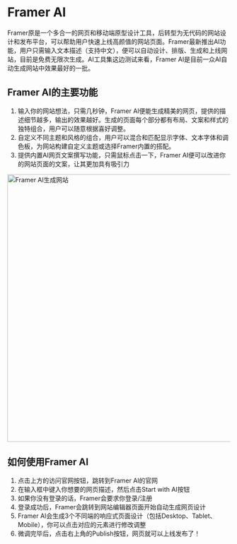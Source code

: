 # Framer AI

Framer原是一个多合一的网页和移动端原型设计工具，后转型为无代码的网站设计和发布平台，可以帮助用户快速上线高颜值的网站页面。Framer最新推出AI功能，用户只需输入文本描述（支持中文），便可以自动设计、排版、生成和上线网站，目前是免费无限次生成。AI工具集这边测试来看，Framer AI是目前一众AI自动生成网站中效果最好的一批。
<h2>Framer AI的主要功能</h2>
<ol>
 	<li>输入你的网站想法，只需几秒钟，Framer AI便能生成精美的网页，提供的描述细节越多，输出的效果越好。生成的页面每个部分都有布局、文案和样式的独特组合，用户可以随意根据喜好调整。</li>
 	<li>自定义不同主题和风格的组合，用户可以混合和匹配显示字体、文本字体和调色板，为网站构建自定义主题或选择Framer内置的搭配。</li>
 	<li>提供内置AI网页文案撰写功能，只需鼠标点击一下，Framer AI便可以改进你的网站页面的文案，让其更加具有吸引力</li>
</ol>
<a class="js" href="https://ai-bot.cn/wp-content/uploads/2023/06/framer-ai-demo.png" data-fancybox="fancybox" data-caption="Framer AI生成网站"><img class="alignnone size-full wp-image-2896 loaded" src="https://ai-bot.cn/wp-content/uploads/2023/06/framer-ai-demo.png" alt="Framer AI生成网站" width="1200" height="606" data-src="https://ai-bot.cn/wp-content/uploads/2023/06/framer-ai-demo.png" data-was-processed="true" /></a>
<h2>如何使用Framer AI</h2>
<ol>
 	<li>点击上方的访问官网按钮，跳转到Framer AI的官网</li>
 	<li>在输入框中键入你想要的网页描述，然后点击Start with AI按钮</li>
 	<li>如果你没有登录的话，Framer会要求你登录/注册</li>
 	<li>登录成功后，Framer会跳转到网站编辑器页面开始自动生成网页设计</li>
 	<li>Framer AI会生成3个不同端的响应式页面设计（包括Desktop、Tablet、Mobile），你可以点击对应的元素进行修改调整</li>
 	<li>微调完毕后，点击右上角的Publish按钮，网页就可以上线发布了！</li>
</ol>